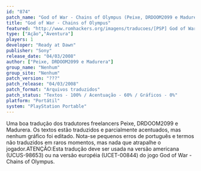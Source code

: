 ```yaml
---
id: "874"
patch_name: "God of War - Chains of Olympus (Peixe, DRDOOM2099 e Madurera)"
title: "God of War - Chains of Olympus"
featured: "http://www.romhackers.org/imagens/traducoes/[PSP] God of War - Chains of Olympus - Peixe, DRDOOM2099 e Madurera - 1.jpg"
type: ["Ação","Aventura"]
players: 1
developer: "Ready at Dawn"
publisher: "Sony"
release_date: "04/03/2008"
author: ["Peixe, DRDOOM2099 e Madurera"]
group_name: "Nenhum"
group_site: "Nenhum"
patch_version: "???"
patch_release: "04/03/2008"
patch_format: "Arquivos traduzidos"
patch_status: "Textos - 100% / Acentuação - 60% / Gráficos - 0%"
platform: "Portátil"
system: "PlayStation Portable"
---
```


Uma boa tradução dos tradutores freelancers Peixe, DRDOOM2099 e Madurera. Os textos estão traduzidos e parcialmente acentuados, mas nenhum gráfico foi editado. Nota-se pequenos erros de português e termos não traduzidos em raros momentos, mas nada que atrapalhe o jogador.ATENÇÃO:Esta tradução deve ser usada na versão americana (UCUS-98653) ou na versão européia (UCET-00844) do jogo God of War - Chains of Olympus.